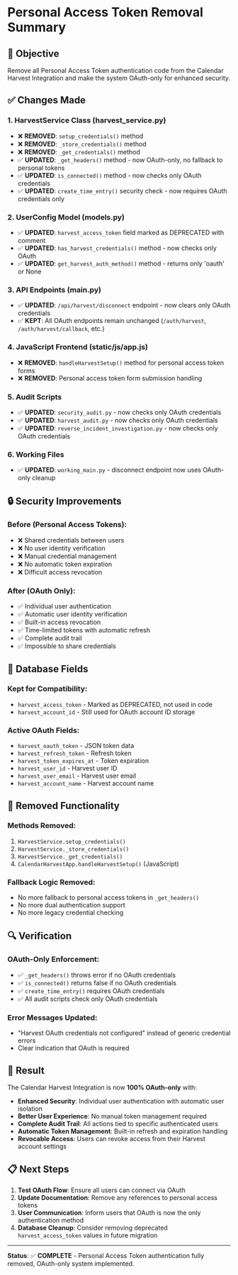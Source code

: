 # Personal Access Token Removal Summary

## 🎯 Objective
Remove all Personal Access Token authentication code from the Calendar Harvest Integration and make the system OAuth-only for enhanced security.

## ✅ Changes Made

### 1. **HarvestService Class (harvest_service.py)**
- ❌ **REMOVED**: `setup_credentials()` method
- ❌ **REMOVED**: `_store_credentials()` method  
- ❌ **REMOVED**: `_get_credentials()` method
- ✅ **UPDATED**: `_get_headers()` method - now OAuth-only, no fallback to personal tokens
- ✅ **UPDATED**: `is_connected()` method - now checks only OAuth credentials
- ✅ **UPDATED**: `create_time_entry()` security check - now requires OAuth credentials only

### 2. **UserConfig Model (models.py)**
- ✅ **UPDATED**: `harvest_access_token` field marked as DEPRECATED with comment
- ✅ **UPDATED**: `has_harvest_credentials()` method - now checks only OAuth
- ✅ **UPDATED**: `get_harvest_auth_method()` method - returns only 'oauth' or None

### 3. **API Endpoints (main.py)**
- ✅ **UPDATED**: `/api/harvest/disconnect` endpoint - now clears only OAuth credentials
- ✅ **KEPT**: All OAuth endpoints remain unchanged (`/auth/harvest`, `/auth/harvest/callback`, etc.)

### 4. **JavaScript Frontend (static/js/app.js)**
- ❌ **REMOVED**: `handleHarvestSetup()` method for personal access token forms
- ❌ **REMOVED**: Personal access token form submission handling

### 5. **Audit Scripts**
- ✅ **UPDATED**: `security_audit.py` - now checks only OAuth credentials
- ✅ **UPDATED**: `harvest_audit.py` - now checks only OAuth credentials
- ✅ **UPDATED**: `reverse_incident_investigation.py` - now checks only OAuth credentials

### 6. **Working Files**
- ✅ **UPDATED**: `working_main.py` - disconnect endpoint now uses OAuth-only cleanup

## 🔒 Security Improvements

### **Before (Personal Access Tokens):**
- ❌ Shared credentials between users
- ❌ No user identity verification
- ❌ Manual credential management
- ❌ No automatic token expiration
- ❌ Difficult access revocation

### **After (OAuth Only):**
- ✅ Individual user authentication
- ✅ Automatic user identity verification  
- ✅ Built-in access revocation
- ✅ Time-limited tokens with automatic refresh
- ✅ Complete audit trail
- ✅ Impossible to share credentials

## 🧹 Database Fields

### **Kept for Compatibility:**
- `harvest_access_token` - Marked as DEPRECATED, not used in code
- `harvest_account_id` - Still used for OAuth account ID storage

### **Active OAuth Fields:**
- `harvest_oauth_token` - JSON token data
- `harvest_refresh_token` - Refresh token
- `harvest_token_expires_at` - Token expiration
- `harvest_user_id` - Harvest user ID
- `harvest_user_email` - Harvest user email
- `harvest_account_name` - Harvest account name

## 🚫 Removed Functionality

### **Methods Removed:**
1. `HarvestService.setup_credentials()`
2. `HarvestService._store_credentials()`
3. `HarvestService._get_credentials()`
4. `CalendarHarvestApp.handleHarvestSetup()` (JavaScript)

### **Fallback Logic Removed:**
- No more fallback to personal access tokens in `_get_headers()`
- No more dual authentication support
- No more legacy credential checking

## 🔍 Verification

### **OAuth-Only Enforcement:**
- ✅ `_get_headers()` throws error if no OAuth credentials
- ✅ `is_connected()` returns false if no OAuth credentials
- ✅ `create_time_entry()` requires OAuth credentials
- ✅ All audit scripts check only OAuth credentials

### **Error Messages Updated:**
- "Harvest OAuth credentials not configured" instead of generic credential errors
- Clear indication that OAuth is required

## 🎉 Result

The Calendar Harvest Integration is now **100% OAuth-only** with:
- **Enhanced Security**: Individual user authentication with automatic user isolation
- **Better User Experience**: No manual token management required
- **Complete Audit Trail**: All actions tied to specific authenticated users
- **Automatic Token Management**: Built-in refresh and expiration handling
- **Revocable Access**: Users can revoke access from their Harvest account settings

## 📋 Next Steps

1. **Test OAuth Flow**: Ensure all users can connect via OAuth
2. **Update Documentation**: Remove any references to personal access tokens
3. **User Communication**: Inform users that OAuth is now the only authentication method
4. **Database Cleanup**: Consider removing deprecated `harvest_access_token` values in future migration

---

**Status**: ✅ **COMPLETE** - Personal Access Token authentication fully removed, OAuth-only system implemented.
